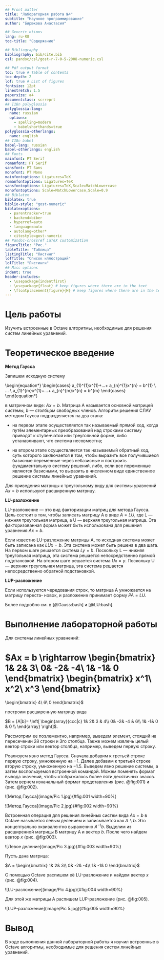 ```yaml
---
## Front matter
title: "Лабораторная работа №4"
subtitle: "Научное программирование"
author: "Бирюкова Анастасия"

## Generic otions
lang: ru-RU
toc-title: "Содержание"

## Bibliography
bibliography: bib/cite.bib
csl: pandoc/csl/gost-r-7-0-5-2008-numeric.csl

## Pdf output format
toc: true # Table of contents
toc-depth: 2
lof: true # List of figures
fontsize: 12pt
linestretch: 1.5
papersize: a4
documentclass: scrreprt
## I18n polyglossia
polyglossia-lang:
  name: russian
  options:
	- spelling=modern
	- babelshorthands=true
polyglossia-otherlangs:
  name: english
## I18n babel
babel-lang: russian
babel-otherlangs: english
## Fonts
mainfont: PT Serif
romanfont: PT Serif
sansfont: PT Sans
monofont: PT Mono
mainfontoptions: Ligatures=TeX
romanfontoptions: Ligatures=TeX
sansfontoptions: Ligatures=TeX,Scale=MatchLowercase
monofontoptions: Scale=MatchLowercase,Scale=0.9
## Biblatex
biblatex: true
biblio-style: "gost-numeric"
biblatexoptions:
  - parentracker=true
  - backend=biber
  - hyperref=auto
  - language=auto
  - autolang=other*
  - citestyle=gost-numeric
## Pandoc-crossref LaTeX customization
figureTitle: "Рис."
tableTitle: "Таблица"
listingTitle: "Листинг"
lofTitle: "Список иллюстраций"
lolTitle: "Листинги"
## Misc options
indent: true
header-includes:
  - \usepackage{indentfirst}
  - \usepackage{float} # keep figures where there are in the text
  - \floatplacement{figure}{H} # keep figures where there are in the text
---
```


# Цель работы

Изучить встроенные в Octave алгоритмы, необходимые для решения систем линейных уравнений.

# Теоретическое введение

__Метод Гаусса__

Запишем исходную систему

\begin{equation*}
 \begin{cases}
   a_{1}^{1}x^{1}+...+ a_{n}^{1}x^{n} = b^{1} \\
   ... \\
   a_{1}^{m}x^{1}+...+ a_{n}^{m}x^{n} = b^{m}
 \end{cases}
\end{equation*}

в матричном виде: $Ax=b$. Матрица A называется основной матрицей системы, b — столбцом свободных членов. Алгоритм решения СЛАУ методом Гаусса подразделяется на два этапа:

* на первом этапе осуществляется так называемый прямой ход, когда путём элементарных преобразований над строками систему приводят к ступенчатой или треугольной форме, либо устанавливают, что система несовместна;

* на втором этапе осуществляется так называемый обратный ход, суть которого заключается в том, чтобы выразить все получившиеся базисные переменные через небазисные и построить фундаментальную систему решений, либо, если все переменные являются базисными, то выразить в численном виде единственное решение системы линейных уравнений.

Для приведения матрицы к треугольному виду для системы уравнений $Ax=b$ используют расширенную матрицу.

__LU-разложение__

LU-разложение — это вид факторизации матриц для метода Гаусса. Цель состоит в том,
чтобы записать матрицу A в виде $A = LU$, где L — нижняя треугольная матрица, а U — верхняя треугольная матрица. Эта факторизованная форма может быть использована для решения уравнения $Ax=b$.

Если известно LU-разложение матрицы A, то исходная система может быть записана как $LUx=b$. Эта система может быть решена в два шага. На первом шаге решается система $Ly=b$. Поскольку L — нижняя треугольная матрица, эта система решается непосредственно прямой подстановкой. На втором шаге решается система $Ux=y$. Поскольку U — верхняя треугольная матрица, эта система решается непосредственно обратной подстановкой.

__LUP-разложение__

Если используются чередования строк, то матрица A умножается на матрицу переста-
новок, и разложение принимает форму $PA=LU$.

Более подробно см. в [@Gauss:bash] и [@LU:bash].

# Выполнение лабораторной работы

Для системы линейных уравнений:

$Ax = b \rightarrow
\begin{bmatrix}
1& 2& 3\\
0& -2& -4\\
1& -1& 0
\end{bmatrix}
\begin{bmatrix}
x^1\\
x^2\\
x^3
\end{bmatrix}
=
\begin{bmatrix}
4\\
6\\
0
\end{bmatrix}$

построим расширенную матрицу вида

$B = [A|b]=
\left[
\begin{array}{ccc|c}
1& 2& 3 & 4\\
0& -2& -4 & 6\\
1& -1& 0 & 0 \\
\end{array}
\right]$.

Рассмотрим ее поэлементно, например, выведем элемент, стоящий на пересечении 2й строки и 3го столбца. Также можем извлечь целый вектор строки или вектор столбца, например, выведем первую строку.

Реализуем явно метод Гаусса. Сначала добавим к третьей строке первую строку, умноженную на −1. Далее добавим к третьей строке вторую строку, умноженную на −1.5. Выведем явно решение системы, а затем воспользуемся встроенной командой. Можем поменять формат вывода значений, чтобы отображалось более пяти десятичных знаков. Затем вернем изначальный формат представления (рис. @fig:001) и (рис. @fig:002). 

![Метод Гаусса](image/Pic 1.jpg){#fig:001 width=90%}

![Метод Гаусса](image/Pic 2.jpg){#fig:002 width=90%}

Встроенная операция для решения линейных систем вида $Ax=b$ в Octave называется левым делением и записывается как $A \backslash b$. Это концептуально эквивалентно выражению $A^{-1}b$. Выделим из расширенной матрицы B матрицу A и вектор $b$. После чего найдем вектор $x$  (рис. @fig:003).

![Левое деление](image/Pic 3.jpg){#fig:003 width=90%}

Пусть дана матрица:

$A = 
\begin{bmatrix}
1& 2& 3\\
0& -2& -4\\
1& -1& 0
\end{bmatrix}$

С помощью Octave распишем её LU-разложение и найдем вектор $x$ (рис. @fig:004).

![LU-разложение](image/Pic 4.jpg){#fig:004 width=90%}

Для этой же матрицы A распишем LUP-разложение (рис. @fig:005).

![LUP-разложение](image/Pic 5.jpg){#fig:005 width=90%}


# Вывод

В ходе выполнения данной лабораторной работы я изучил встроенные в Octave алгоритмы, необходимые для решения систем линейных уравнений.